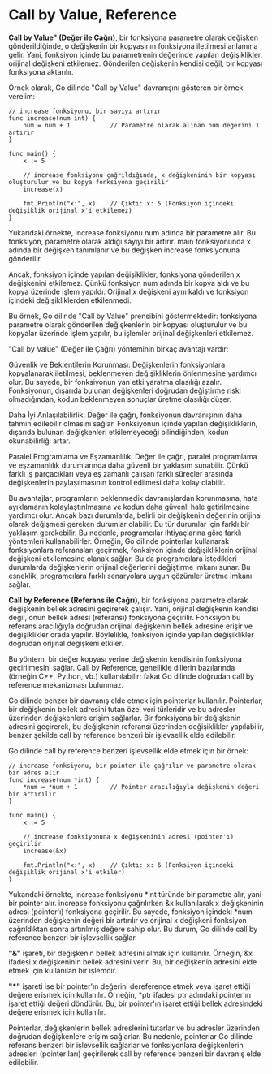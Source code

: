 # Call by Value, Reference

**Call by Value" (Değer ile Çağrı)**, bir fonksiyona parametre olarak değişken gönderildiğinde, o değişkenin bir kopyasının fonksiyona iletilmesi anlamına gelir. Yani, fonksiyon içinde bu parametrenin değerinde yapılan değişiklikler, orijinal değişkeni etkilemez. Gönderilen değişkenin kendisi değil, bir kopyası fonksiyona aktarılır.

Örnek olarak, Go dilinde "Call by Value" davranışını gösteren bir örnek verelim:

```
// increase fonksiyonu, bir sayıyı artırır
func increase(num int) {
    num = num + 1           // Parametre olarak alınan num değerini 1 artırır
}

func main() {
    x := 5

    // increase fonksiyonu çağrıldığında, x değişkeninin bir kopyası oluşturulur ve bu kopya fonksiyona geçirilir
    increase(x)

    fmt.Println("x:", x)    // Çıktı: x: 5 (Fonksiyon içindeki değişiklik orijinal x'i etkilemez)
}
```

Yukarıdaki örnekte, increase fonksiyonu num adında bir parametre alır. Bu fonksiyon, parametre olarak aldığı sayıyı bir artırır. main fonksiyonunda x adında bir değişken tanımlanır ve bu değişken increase fonksiyonuna gönderilir.

Ancak, fonksiyon içinde yapılan değişiklikler, fonksiyona gönderilen x değişkenini etkilemez. Çünkü fonksiyon num adında bir kopya aldı ve bu kopya üzerinde işlem yapıldı. Orijinal x değişkeni aynı kaldı ve fonksiyon içindeki değişikliklerden etkilenmedi.

Bu örnek, Go dilinde "Call by Value" prensibini göstermektedir: fonksiyona parametre olarak gönderilen değişkenlerin bir kopyası oluşturulur ve bu kopyalar üzerinde işlem yapılır, bu işlemler orijinal değişkenleri etkilemez.

"Call by Value" (Değer ile Çağrı) yönteminin birkaç avantajı vardır:

Güvenlik ve Beklentilerin Korunması: Değişkenlerin fonksiyonlara kopyalanarak iletilmesi, beklenmeyen değişikliklerin önlenmesine yardımcı olur. Bu sayede, bir fonksiyonun yan etki yaratma olasılığı azalır. Fonksiyonun, dışarıda bulunan değişkenleri doğrudan değiştirme riski olmadığından, kodun beklenmeyen sonuçlar üretme olasılığı düşer.

Daha İyi Anlaşılabilirlik: Değer ile çağrı, fonksiyonun davranışının daha tahmin edilebilir olmasını sağlar. Fonksiyonun içinde yapılan değişikliklerin, dışarıda bulunan değişkenleri etkilemeyeceği bilindiğinden, kodun okunabilirliği artar.

Paralel Programlama ve Eşzamanlılık: Değer ile çağrı, paralel programlama ve eşzamanlılık durumlarında daha güvenli bir yaklaşım sunabilir. Çünkü farklı iş parçacıkları veya eş zamanlı çalışan farklı süreçler arasında değişkenlerin paylaşılmasının kontrol edilmesi daha kolay olabilir.

Bu avantajlar, programların beklenmedik davranışlardan korunmasına, hata ayıklamanın kolaylaştırılmasına ve kodun daha güvenli hale getirilmesine yardımcı olur. Ancak bazı durumlarda, belirli bir değişkenin değerinin orijinal olarak değişmesi gereken durumlar olabilir. Bu tür durumlar için farklı bir yaklaşım gerekebilir. Bu nedenle, programcılar ihtiyaçlarına göre farklı yöntemleri kullanabilirler. Örneğin, Go dilinde pointerlar kullanarak fonksiyonlara referansları geçirmek, fonksiyon içinde değişikliklerin orijinal değişkeni etkilemesine olanak sağlar. Bu da programcılara istedikleri durumlarda değişkenlerin orijinal değerlerini değiştirme imkanı sunar. Bu esneklik, programcılara farklı senaryolara uygun çözümler üretme imkanı sağlar.

**Call by Reference (Referans ile Çağrı)**, bir fonksiyona parametre olarak değişkenin bellek adresini geçirerek çalışır. Yani, orijinal değişkenin kendisi değil, onun bellek adresi (referansı) fonksiyona geçirilir. Fonksiyon bu referans aracılığıyla doğrudan orijinal değişkenin bellek adresine erişir ve değişiklikler orada yapılır. Böylelikle, fonksiyon içinde yapılan değişiklikler doğrudan orijinal değişkeni etkiler.

Bu yöntem, bir değer kopyası yerine değişkenin kendisinin fonksiyona geçirilmesini sağlar. Call by Reference, genellikle dillerin bazılarında (örneğin C++, Python, vb.) kullanılabilir; fakat Go dilinde doğrudan call by reference mekanizması bulunmaz.

Go dilinde benzer bir davranış elde etmek için pointerlar kullanılır. Pointerlar, bir değişkenin bellek adresini tutan özel veri türleridir ve bu adresler üzerinden değişkenlere erişim sağlarlar. Bir fonksiyona bir değişkenin adresini geçirerek, bu değişkenin referansı üzerinden değişiklikler yapılabilir, benzer şekilde call by reference benzeri bir işlevsellik elde edilebilir.

Go dilinde call by reference benzeri işlevsellik elde etmek için bir örnek:

```
// increase fonksiyonu, bir pointer ile çağrılır ve parametre olarak bir adres alır
func increase(num *int) {
    *num = *num + 1         // Pointer aracılığıyla değişkenin değeri bir artırılır
}

func main() {
    x := 5

    // increase fonksiyonuna x değişkeninin adresi (pointer'ı) geçirilir
    increase(&x)

    fmt.Println("x:", x)    // Çıktı: x: 6 (Fonksiyon içindeki değişiklik orijinal x'i etkiler)
}
```

Yukarıdaki örnekte, increase fonksiyonu *int türünde bir parametre alır, yani bir pointer alır. increase fonksiyonu çağrılırken &x kullanılarak x değişkeninin adresi (pointer'ı) fonksiyona geçirilir. Bu sayede, fonksiyon içindeki *num üzerinden değişkenin değeri bir artırılır ve orijinal x değişkeni fonksiyon çağrıldıktan sonra artırılmış değere sahip olur. Bu durum, Go dilinde call by reference benzeri bir işlevsellik sağlar.

**"&"** işareti, bir değişkenin bellek adresini almak için kullanılır. Örneğin, &x ifadesi x değişkeninin bellek adresini verir. Bu, bir değişkenin adresini elde etmek için kullanılan bir işlemdir.

**"*"** işareti ise bir pointer'ın değerini dereference etmek veya işaret ettiği değere erişmek için kullanılır. Örneğin, *ptr ifadesi ptr adındaki pointer'ın işaret ettiği değeri döndürür. Bu, bir pointer'ın işaret ettiği bellek adresindeki değere erişmek için kullanılır.

Pointerlar, değişkenlerin bellek adreslerini tutarlar ve bu adresler üzerinden doğrudan değişkenlere erişim sağlarlar. Bu nedenle, pointerlar Go dilinde referans benzeri bir işlevsellik sağlarlar ve fonksiyonlara değişkenlerin adresleri (pointer'ları) geçirilerek call by reference benzeri bir davranış elde edilebilir.